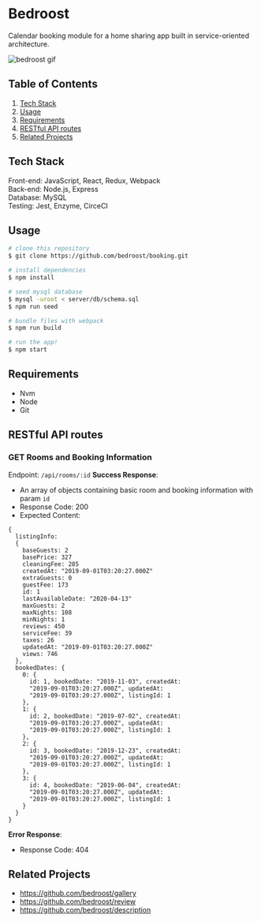 # Bedroost

Calendar booking module for a home sharing app built in service-oriented architecture.

![bedroost gif](https://media.giphy.com/media/gKxi7Q2l04fHocMt4O/giphy.gif)

## Table of Contents

1. [Tech Stack](#tech-stack)
1. [Usage](#usage)
1. [Requirements](#requirements)
1. [RESTful API routes](#restful-api-routes)
1. [Related Projects](#related-projects)

## Tech Stack

Front-end: JavaScript, React, Redux, Webpack
<br />
Back-end: Node.js, Express
<br />
Database: MySQL
<br />
Testing: Jest, Enzyme, CirceCI

## Usage

```bash
# clone this repository
$ git clone https://github.com/bedroost/booking.git

# install dependencies
$ npm install

# seed mysql database
$ mysql -uroot < server/db/schema.sql
$ npm run seed

# bundle files with webpack
$ npm run build

# run the app!
$ npm start
```

## Requirements

- Nvm
- Node
- Git

## RESTful API routes
### GET Rooms and Booking Information
Endpoint: ```/api/rooms/:id```
**Success Response**:
  * An array of objects containing basic room and booking information with param ```id```
  * Response Code: 200
  * Expected Content:

```
{
  listingInfo:
  {
    baseGuests: 2
    basePrice: 327
    cleaningFee: 285
    createdAt: "2019-09-01T03:20:27.000Z"
    extraGuests: 0
    guestFee: 173
    id: 1
    lastAvailableDate: "2020-04-13"
    maxGuests: 2
    maxNights: 108
    minNights: 1
    reviews: 450
    serviceFee: 39
    taxes: 26
    updatedAt: "2019-09-01T03:20:27.000Z"
    views: 746
  },
  bookedDates: {
    0: {
      id: 1, bookedDate: "2019-11-03", createdAt: 
      "2019-09-01T03:20:27.000Z", updatedAt: 
      "2019-09-01T03:20:27.000Z", listingId: 1
    },
    1: {
      id: 2, bookedDate: "2019-07-02", createdAt: 
      "2019-09-01T03:20:27.000Z", updatedAt: 
      "2019-09-01T03:20:27.000Z", listingId: 1
    },
    2: {
      id: 3, bookedDate: "2019-12-23", createdAt: 
      "2019-09-01T03:20:27.000Z", updatedAt: 
      "2019-09-01T03:20:27.000Z", listingId: 1
    },
    3: {
      id: 4, bookedDate: "2019-06-04", createdAt: 
      "2019-09-01T03:20:27.000Z", updatedAt: 
      "2019-09-01T03:20:27.000Z", listingId: 1
    }
  }
}
```

**Error Response**: 
  * Response Code: 404

## Related Projects

  - https://github.com/bedroost/gallery
  - https://github.com/bedroost/review
  - https://github.com/bedroost/description
